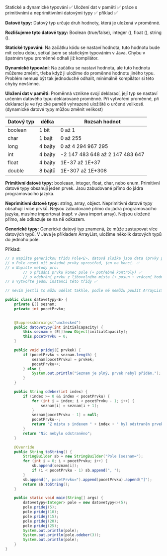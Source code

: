 Statické a dynamické typování ✅
Uložení dat v paměti ✅
práce s primitivními a neprimitivními datovými typy ✅
příklad ✅

**Datové typy:** Datový typ určuje druh hodnoty, která je uložená v proměnné.

**Rozlišujeme tyto datové typy:** Boolean (true/false), integer (), float (), string ().

**Statické typování:** Na začátku kódu se nastaví hodnota, tuto hodnotu bude mít celou dobu, setkal jsem se statickým typováním v Java. Chybu v špatném typu proměnné odhalí již kompilátor.

**Dynamické typování**: Na začátku se nastaví hodnota, ale tuto hodnotu můžeme změnit, třeba když ji uložíme do proměnné hodnotu jiného typu. Problém nemusí být tak jednoduché odhalit, minimálně kompilátor si této chyby nevšimne.

**Uložení dat v paměti:** Proměnná vznikne svojí deklarací, její typ se nastaví určením datového typu deklarované proměnné. Při vytvoření proměnné, při deklaraci je ve fyzické paměti vyhrazené uložiště o určené velikosti. (dynamické datové typy můžou změnit velikost)

| Datový typ | délka   | Rozsah hodnot                   |
| ---------- | ------- | ------------------------------- |
| boolean    | 1 bit   | 0 až 1                          |
| char       | 1 bajt  | 0 až 255                        |
| long       | 4 bajty | 0 až 4 294 967 295              |
| int        | 4 bajty | -2 147 483 648 až 2 147 483 647 |
| float      | 4 bajty | 1E-37 až 1E+37                  |
| double     | 8 bajtů | 1E-307 až 1E+308                |

**Primitivní datové typy:** booleaan, integer, float, char, nebo enum. Primitivní datové typy obsahují jeden prvek. Jsou zabudované přímo do jádra programovacího jazyka.

**Neprimitivní datové typy:** string, array, object. Neprimitivní datové typy obsahují í více prvků. Nejsou zabudované přímo do jádra programovacího jazyka, musíme importovat (např. v Java import array). Nejsou uložené přímo, ale odkazuje se na ně odkazem.

**Generické typy:** Generické datový typ znamená, že může zastupovat více datových typů. V Java je příkladem ArrayList, uložíme několik datových typů do jednoho pole. 

Příklad:

~~~ java
// o Napište generickou třídu Pole<E>, datová složka jsou data (prvky pole) a počet prvků v poli (ne kapacita pole). ✅
// o Pole nesmí mít prázdné prvky uprostřed, jen na konci. ✅
// o Napište metody pro:
        // o přidání prvku konec pole (+ potřebné kontroly) ✅
        // o odebrání prvku z libovolného místa (+ posun + vrácení hodnoty + potřebné kontroly)✅
// o Vytvořte jednu instanci této třídy ✅

// nevím jestli to můžu udělat takhle, podle mě nemůžu použít ArrayList

public class datovetypy<E> {
    private E[] seznam;
    private int pocetPrvku;

    
    @SuppressWarnings("unchecked")
    public datovetypy(int initialCapacity) {
        this.seznam = (E[])new Object[initialCapacity];
        this.pocetPrvku = 0;
    }

    public void pridej(E prvkek) {
        if (pocetPrvku < seznam.length) {
            seznam[pocetPrvku] = prvkek;
            pocetPrvku++;
        } else {
            System.out.println("Seznam je plný, prvek nebyl přidán.");
        }
    }

    public String odeber(int index) {
        if (index >= 0 && index < pocetPrvku) {
            for (int i = index; i < pocetPrvku - 1; i++) {
                seznam[i] = seznam[i + 1];
            }
            seznam[pocetPrvku - 1] = null;
            pocetPrvku--;
            return "Z místa s indexem " + index + " byl odstraněn prvek.";
        }
        return "Nic nebylo odstraněno";
    }

    @Override
    public String toString() {
        StringBuilder sb = new StringBuilder("Pole [seznam=");
        for (int i = 0; i < pocetPrvku; i++) {
            sb.append(seznam[i]);
            if (i < pocetPrvku - 1) sb.append(", ");
        }
        sb.append(", pocetPrvku=").append(pocetPrvku).append("]");
        return sb.toString();
    }

    public static void main(String[] args) {
        datovetypy<Integer> pole = new datovetypy<>(5);
        pole.pridej(5);
        pole.pridej(10);
        pole.pridej(15);
        pole.pridej(20);
        pole.pridej(25);
        System.out.println(pole);
        System.out.println(pole.odeber(3));
        System.out.println(pole);
    }
}
~~~
